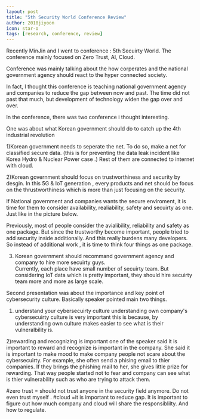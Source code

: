 ```yaml
---
layout: post
title: "5th Security World Conference Review"
author: 2018jiyoon
icon: star-o
tags: [research, conference, review]
---
```


Recently MinJin and I went to conference : 5th Secuirty World. 
The conference mainly focused on Zero Trust, AI, Cloud. 

Conference was mainly talking about the how corperates and the national government agency should react to the hyper connected society. 

In fact, I thought this conference is teaching national government agency and companies to reduce the gap between now and past. The time did not past that much, but development of technology widen the gap over and over. 

In the conference,  there was two conference i thought interesting. 

One was about what Korean government should do to catch up the 4th industrial revolution 

1)Korean government needs to seperate the net. 
To do so, make a net for classified secure data. (this is for preventing the data leak incident like Korea Hydro & Nuclear Power case .)
Rest of them are connected to internet with cloud. 

2)Korean government should focus on trustworthiness and security by desgin. 
In this 5G & IoT generation , every products and net should be focus on the thrustworthiness which is more than just focusing on the security. 

If National government and companies wants the secure enviroment, it is time for them to consider availability, realiability, safety and secuirty as one. Just like in the picture below. 

Previously, most of people consider the avialibility, reliability and safety as one package. But since the trustworthy become important, people tried to add security inside additionally. And this really burdens many developers. So instead of additional work , it is time to think four things as one package. 

3) Korean government should recommand government agency and company to hire more secuirty guys.  
Currently, each place have small number of secuirty team. But considering IoT data which is pretty important, they should hire secuirty team more and more as large scale. 

Second presentation was about the importance and key point of cybersecurity culture. 
Basically speaker pointed main two things. 

1) understand your cybersecuirty culture 
understanding own company's cybersecuirty culture is very important 
this is because, by understanding own culture makes easier to see what is their vulneralbility is. 

2)rewarding and recognizing is important
one of the speaker said it is important to reward and recognize is important in the company. 
She said it is important to make mood to make company people not scare about the cybersecuirty. 
For example, she often send a phising email to thier companies. If they brings the phishing mail to her, she gives 
little prize for rewarding. That way people started not to fear and company can see what is thier vulnerability such as 
who are trying to attack them. 

#zero trust = should not trust anyone in the security field anymore. Do not even trust myself . 
#cloud =it is important to reduce gap. It is important to figure out how much company and cloud will share the responsiblilty. And how to regulate.
